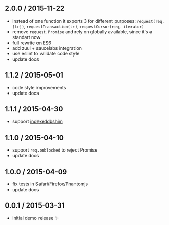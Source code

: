 ## 2.0.0 / 2015-11-22

* instead of one function it exports 3 for different purposes:
  `request(req, [tr])`, `requestTransaction(tr)`, `requestCursor(req, iterator)`
* remove `request.Promise` and rely on globally available, since it's a standart now
* full rewrite on ES6
* add zuul + saucelabs integration
* use eslint to validate code style
* update docs

## 1.1.2 / 2015-05-01

* code style improvements
* update docs

## 1.1.1 / 2015-04-30

* support [indexeddbshim](https://github.com/axemclion/IndexedDBShim)

## 1.1.0 / 2015-04-10

* support `req.onblocked` to reject Promise
* update docs

## 1.0.0 / 2015-04-09

* fix tests in Safari/Firefox/Phantomjs
* update docs

## 0.0.1 / 2015-03-31

* initial demo release :sparkles:
